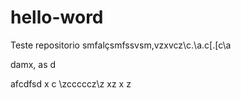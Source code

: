# hello-word
Teste repositorio
smfalçsmfssvsm,vzxvcz\c.\a.c[.[c\a

damx,
as
d

afcdfsd
x
c
\\zcccccz\z
xz
x
z
